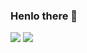 ### Henlo there 👋


![](https://svgshare.com/i/cLn.svg)
![](https://svgshare.com/i/cMV.svg)
<!---
- 👋 Hi, I’m @GeraldiNP
- 👀 I’m interested in making code that works
- 🌱 I’m currently learning random things
- 📫 How to reach me: Discord (GeraldiNP#0034)
GeraldiNP/GeraldiNP is a ✨ special ✨ repository because its `README.md` (this file) appears on your GitHub profile.
You can click the Preview link to take a look at your changes.
![](https://github-stats-geraldinp.vercel.app/api?username=GeraldiNP&count_private=true&show_icons=true&locale=it&title_color=823ca2&bg_color=010101&text_color=347a8f&icon_color=ec6a1e&border_color=3e464c&hide_border=false)
![](https://github-stats-geraldinp.vercel.app/api/top-langs/?username=GeraldiNP&count_private=true&show_icons=true&locale=it&title_color=823ca2&bg_color=010101&text_color=347a8f&icon_color=ec6a1e&border_color=3e464c&hide_border=false)
--->
